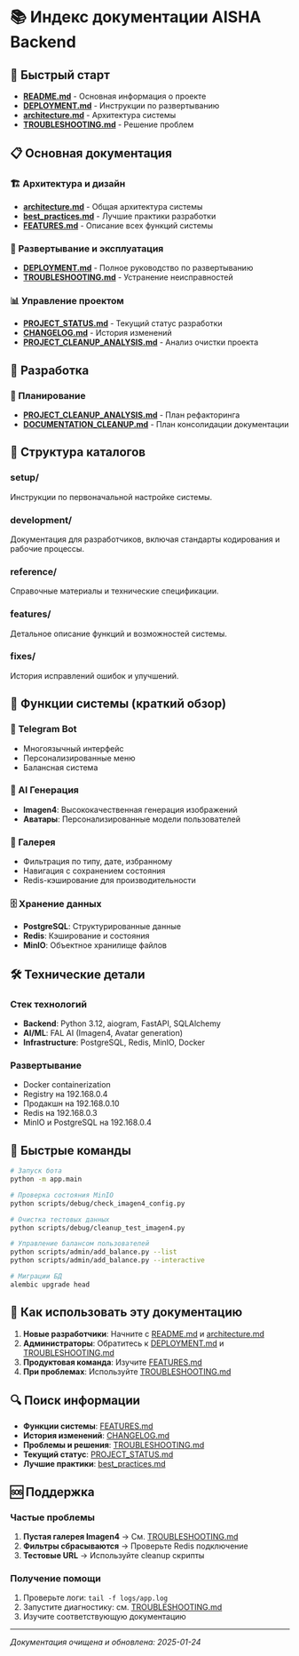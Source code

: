 # 📚 Индекс документации AISHA Backend

## 🚀 Быстрый старт

- **[README.md](README.md)** - Основная информация о проекте
- **[DEPLOYMENT.md](DEPLOYMENT.md)** - Инструкции по развертыванию
- **[architecture.md](architecture.md)** - Архитектура системы
- **[TROUBLESHOOTING.md](TROUBLESHOOTING.md)** - Решение проблем

## 📋 Основная документация

### 🏗️ Архитектура и дизайн
- **[architecture.md](architecture.md)** - Общая архитектура системы
- **[best_practices.md](best_practices.md)** - Лучшие практики разработки
- **[FEATURES.md](FEATURES.md)** - Описание всех функций системы

### 🚀 Развертывание и эксплуатация
- **[DEPLOYMENT.md](DEPLOYMENT.md)** - Полное руководство по развертыванию
- **[TROUBLESHOOTING.md](TROUBLESHOOTING.md)** - Устранение неисправностей

### 📊 Управление проектом
- **[PROJECT_STATUS.md](PROJECT_STATUS.md)** - Текущий статус разработки
- **[CHANGELOG.md](CHANGELOG.md)** - История изменений
- **[PROJECT_CLEANUP_ANALYSIS.md](PROJECT_CLEANUP_ANALYSIS.md)** - Анализ очистки проекта

## 🔧 Разработка

### 📝 Планирование
- **[PROJECT_CLEANUP_ANALYSIS.md](PROJECT_CLEANUP_ANALYSIS.md)** - План рефакторинга
- **[DOCUMENTATION_CLEANUP.md](DOCUMENTATION_CLEANUP.md)** - План консолидации документации

## 📁 Структура каталогов

### setup/
Инструкции по первоначальной настройке системы.

### development/
Документация для разработчиков, включая стандарты кодирования и рабочие процессы.

### reference/
Справочные материалы и технические спецификации.

### features/
Детальное описание функций и возможностей системы.

### fixes/
История исправлений ошибок и улучшений.

## 🎯 Функции системы (краткий обзор)

### 🤖 Telegram Bot
- Многоязычный интерфейс
- Персонализированные меню
- Балансная система

### 🎨 AI Генерация
- **Imagen4**: Высококачественная генерация изображений
- **Аватары**: Персонализированные модели пользователей

### 📸 Галерея
- Фильтрация по типу, дате, избранному
- Навигация с сохранением состояния
- Redis-кэширование для производительности

### 🗄️ Хранение данных
- **PostgreSQL**: Структурированные данные
- **Redis**: Кэширование и состояния
- **MinIO**: Объектное хранилище файлов

## 🛠️ Технические детали

### Стек технологий
- **Backend**: Python 3.12, aiogram, FastAPI, SQLAlchemy
- **AI/ML**: FAL AI (Imagen4, Avatar generation)
- **Infrastructure**: PostgreSQL, Redis, MinIO, Docker

### Развертывание
- Docker containerization
- Registry на 192.168.0.4
- Продакшн на 192.168.0.10
- Redis на 192.168.0.3
- MinIO и PostgreSQL на 192.168.0.4

## 🚀 Быстрые команды

```bash
# Запуск бота
python -m app.main

# Проверка состояния MinIO
python scripts/debug/check_imagen4_config.py

# Очистка тестовых данных
python scripts/debug/cleanup_test_imagen4.py

# Управление балансом пользователей
python scripts/admin/add_balance.py --list
python scripts/admin/add_balance.py --interactive

# Миграции БД
alembic upgrade head
```

## 📖 Как использовать эту документацию

1. **Новые разработчики**: Начните с [README.md](README.md) и [architecture.md](architecture.md)
2. **Администраторы**: Обратитесь к [DEPLOYMENT.md](DEPLOYMENT.md) и [TROUBLESHOOTING.md](TROUBLESHOOTING.md)
3. **Продуктовая команда**: Изучите [FEATURES.md](FEATURES.md)
4. **При проблемах**: Используйте [TROUBLESHOOTING.md](TROUBLESHOOTING.md)

## 🔍 Поиск информации

- **Функции системы**: [FEATURES.md](FEATURES.md)
- **История изменений**: [CHANGELOG.md](CHANGELOG.md) 
- **Проблемы и решения**: [TROUBLESHOOTING.md](TROUBLESHOOTING.md)
- **Текущий статус**: [PROJECT_STATUS.md](PROJECT_STATUS.md)
- **Лучшие практики**: [best_practices.md](best_practices.md)

## 🆘 Поддержка

### Частые проблемы
1. **Пустая галерея Imagen4** → См. [TROUBLESHOOTING.md](TROUBLESHOOTING.md#пустая-галерея-imagen4)
2. **Фильтры сбрасываются** → Проверьте Redis подключение
3. **Тестовые URL** → Используйте cleanup скрипты

### Получение помощи
1. Проверьте логи: `tail -f logs/app.log`
2. Запустите диагностику: см. [TROUBLESHOOTING.md](TROUBLESHOOTING.md)
3. Изучите соответствующую документацию

---

*Документация очищена и обновлена: 2025-01-24* 
